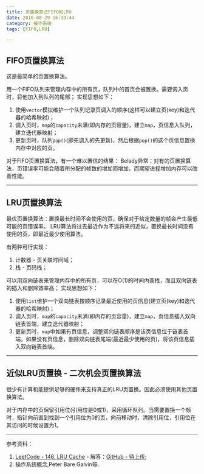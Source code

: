 ```yaml
---
title: 页置换算法FIFO和LRU
date: 2016-08-29 16:39:44
category: 操作系统
tags: [FIFO,LRU]

---
```


## FIFO页置换算法

这是最简单的页置换算法。

用一个FIFO队列来管理内存中的所有页，队列中的首页会被置换。需要调入页时，将他加入到队列的尾部；
实现思想如下：
1. 使用`vector`模拟维护一个队列记录页调入的顺序(这样可以建立页(key)和迭代器的哈希映射)；
2. 调入页时，`map`的`capacity`未满(即内存的页容量)，建立`map`，页信息入队列，建立迭代器映射；
3. 更新页时，队列`pop()`(即先调入的先更新)，然后根据`pop()`的这个页信息置换内存中对应的页。

对于FIFO页置换算法，有一个难以置信的结果：
Belady异常：对有的页置换算法，页错误率可能会随着所分配的帧数的增加而增加，而期望进程增加内存可以改善性能。

---

## LRU页置换算法

最优页置换算法：置换最长时间不会使用的页，确保对于给定数量的帧会产生最低可能的页错误率。
LRU算法将过去最近作为不远将来的近似，置换最长时间没有使用的页，即最近最少使用算法。

有两种可行实现：
1. 计数器 - 页关联时间域；
2. 栈 - 页码栈；

可以用双向链表来管理内存中的所有页，可以在O(1)的时间内查找，而且双向链表的插入和删除效率高；
实现思想如下：
1. 使用`list`维护一个双向链表按顺序记录最近使用的页信息(建立页(key)和迭代器的哈希映射)；
2. 调入页时，`map`的`capacity`未满(即内存的页容量)，建立`map`，页信息插入双向链表首端，建立迭代器映射；
3. 更新页时，`map`中如果有页信息，调整双向链表顺序是该页信息位于链表首端，如果没有页信息，删除双向链表尾端(最近最少使用的页)，将该页信息插入双向链表首端。

---

## 近似LRU页置换 - 二次机会页置换算法

很少有计算机能提供足够的硬件来支持真正的LRU页置换。因此必须使用其他页置换算法。

对于内存中的页保留引用位(引用位是0或1)，采用循环队列。当需要置换一个帧时，指针向前直到找到一个引用位为0的页，向前移动时，清除引用位，引用位在其访问的时候设置为1。

---

参考资料：
1. [LeetCode - 146. LRU Cache](https://leetcode.com/problems/lru-cache/) - 解答：[GitHub - 待上传]();
2. 操作系统概念,Peter Bare Galvin等.

